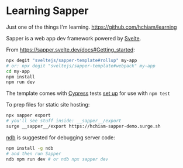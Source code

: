 # Learning Sapper

Just one of the things I'm learning. <https://github.com/hchiam/learning>

Sapper is a web app dev framework powered by [Svelte](https://github.com/hchiam/learning-svelte).

From <https://sapper.svelte.dev/docs#Getting_started>:

```bash
npx degit "sveltejs/sapper-template#rollup" my-app
# or: npx degit "sveltejs/sapper-template#webpack" my-app
cd my-app
npm install
npm run dev
```

The template comes with [Cypress](https://github.com/hchiam/learning-cypress) tests [set up](https://github.com/sveltejs/sapper-template/blob/master/cypress/integration/spec.js) for use with `npm test`

To prep files for static site hosting:

```bash
npx sapper export
# you'll see stuff inside: __sapper__/export
surge __sapper__/export https://hchiam-sapper-demo.surge.sh
```

[ndb](https://github.com/GoogleChromeLabs/ndb) is suggested for debugging server code:

```bash
npm install -g ndb
# and then run Sapper
ndb npm run dev # or ndb npx sapper dev
```
